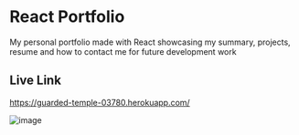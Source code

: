 # React Portfolio
My personal portfolio made with React showcasing my summary, projects, resume and how to contact me for future development work

## Live Link

https://guarded-temple-03780.herokuapp.com/

![image](https://user-images.githubusercontent.com/10663977/129832467-854159b5-b117-4455-9ad2-dc6b17a66f4e.png)

